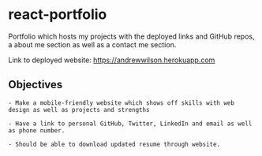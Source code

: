 # react-portfolio
Portfolio which hosts my projects with the deployed links and GitHub repos, a about me section as well as a contact me section.   

Link to deployed website: https://andrewwilson.herokuapp.com

## Objectives 

```
- Make a mobile-friendly website which shows off skills with web design as well as projects and strengths

- Have a link to personal GitHub, Twitter, LinkedIn and email as well as phone number.

- Should be able to download updated resume through website.

```
